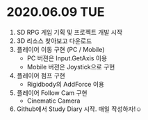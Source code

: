# 2020.06.09 TUE

1. SD RPG 게임 기획 및 프로젝트 개발 시작
2. 3D 리소스 찾아보고 다운로드
3. 플레이어 이동 구현 (PC / Mobile)
	- PC 버젼은 Input.GetAxis 이용
	- Mobile 버젼은 Joystick으로 구현
4. 플레이어 점프 구현 
	- Rigidbody의 AddForce 이용
5. 플레이어 Follow Cam 구현
	- Cinematic Camera 
6. Github에서 Study Diary 시작. 매일 작성하자!☺
